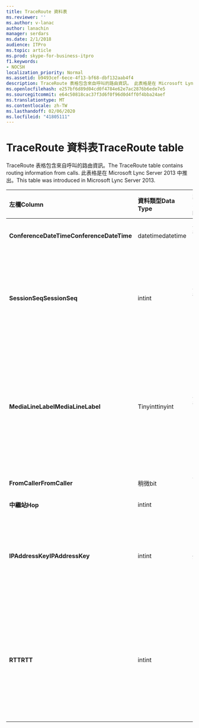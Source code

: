 ```yaml
---
title: TraceRoute 資料表
ms.reviewer: ''
ms.author: v-lanac
author: lanachin
manager: serdars
ms.date: 2/1/2018
audience: ITPro
ms.topic: article
ms.prod: skype-for-business-itpro
f1.keywords:
- NOCSH
localization_priority: Normal
ms.assetid: b9493cef-6ece-4f13-bf68-dbf132aab4f4
description: TraceRoute 表格包含來自呼叫的路由資訊。 此表格是在 Microsoft Lync Server 2013 中推出。
ms.openlocfilehash: e257bf6d89d04cd0f4784e62e7ac2876b6ede7e5
ms.sourcegitcommit: e64c50818cac37f3d6f0f96d0d4ff0f4bba24aef
ms.translationtype: MT
ms.contentlocale: zh-TW
ms.lasthandoff: 02/06/2020
ms.locfileid: "41805111"
---
```

# <a name="traceroute-table"></a><span data-ttu-id="278d9-104">TraceRoute 資料表</span><span class="sxs-lookup"><span data-stu-id="278d9-104">TraceRoute table</span></span>
 
<span data-ttu-id="278d9-105">TraceRoute 表格包含來自呼叫的路由資訊。</span><span class="sxs-lookup"><span data-stu-id="278d9-105">The TraceRoute table contains routing information from calls.</span></span> <span data-ttu-id="278d9-106">此表格是在 Microsoft Lync Server 2013 中推出。</span><span class="sxs-lookup"><span data-stu-id="278d9-106">This table was introduced in Microsoft Lync Server 2013.</span></span>
  
|<span data-ttu-id="278d9-107">**左欄**</span><span class="sxs-lookup"><span data-stu-id="278d9-107">**Column**</span></span>|<span data-ttu-id="278d9-108">**資料類型**</span><span class="sxs-lookup"><span data-stu-id="278d9-108">**Data Type**</span></span>|<span data-ttu-id="278d9-109">**索引鍵/索引**</span><span class="sxs-lookup"><span data-stu-id="278d9-109">**Key/Index**</span></span>|<span data-ttu-id="278d9-110">**詳細資料**</span><span class="sxs-lookup"><span data-stu-id="278d9-110">**Details**</span></span>|
|:-----|:-----|:-----|:-----|
|<span data-ttu-id="278d9-111">**ConferenceDateTime**</span><span class="sxs-lookup"><span data-stu-id="278d9-111">**ConferenceDateTime**</span></span> <br/> |<span data-ttu-id="278d9-112">datetime</span><span class="sxs-lookup"><span data-stu-id="278d9-112">datetime</span></span>  <br/> |<span data-ttu-id="278d9-113">主要、外部</span><span class="sxs-lookup"><span data-stu-id="278d9-113">Primary, Foreign</span></span>  <br/> |<span data-ttu-id="278d9-114">通話的開始日期和時間。</span><span class="sxs-lookup"><span data-stu-id="278d9-114">Date and time that the call began.</span></span>  <br/> |
|<span data-ttu-id="278d9-115">**SessionSeq**</span><span class="sxs-lookup"><span data-stu-id="278d9-115">**SessionSeq**</span></span> <br/> |<span data-ttu-id="278d9-116">int</span><span class="sxs-lookup"><span data-stu-id="278d9-116">int</span></span>  <br/> |<span data-ttu-id="278d9-117">主要、外部</span><span class="sxs-lookup"><span data-stu-id="278d9-117">Primary, Foreign</span></span>  <br/> |<span data-ttu-id="278d9-118">唯一識別碼，用來區分可能已在相同日期和同一時間開始的多個通話。</span><span class="sxs-lookup"><span data-stu-id="278d9-118">Unique identifier used to distinguish between multiple calls that might have begun on the same date and at the same time.</span></span>  <br/> |
|<span data-ttu-id="278d9-119">**MediaLineLabel**</span><span class="sxs-lookup"><span data-stu-id="278d9-119">**MediaLineLabel**</span></span> <br/> |<span data-ttu-id="278d9-120">Tinyint</span><span class="sxs-lookup"><span data-stu-id="278d9-120">tinyint</span></span>  <br/> |<span data-ttu-id="278d9-121">主要、外部</span><span class="sxs-lookup"><span data-stu-id="278d9-121">Primary, Foreign</span></span>  <br/> |<span data-ttu-id="278d9-122">代表通話中使用的影片線條類型。</span><span class="sxs-lookup"><span data-stu-id="278d9-122">Represents the type of video line used in the call.</span></span> <span data-ttu-id="278d9-123">允許的值為：</span><span class="sxs-lookup"><span data-stu-id="278d9-123">Allowed values are:</span></span>  <br/> <span data-ttu-id="278d9-124">0-音訊</span><span class="sxs-lookup"><span data-stu-id="278d9-124">0 - Audio</span></span>  <br/> <span data-ttu-id="278d9-125">1-影片</span><span class="sxs-lookup"><span data-stu-id="278d9-125">1 - Video</span></span>  <br/> <span data-ttu-id="278d9-126">2-全景影片</span><span class="sxs-lookup"><span data-stu-id="278d9-126">2 - Panoramic video</span></span>  <br/> <span data-ttu-id="278d9-127">3-應用程式/桌面共用</span><span class="sxs-lookup"><span data-stu-id="278d9-127">3 - Application/Desktop sharing</span></span>  <br/> |
|<span data-ttu-id="278d9-128">**FromCaller**</span><span class="sxs-lookup"><span data-stu-id="278d9-128">**FromCaller**</span></span> <br/> |<span data-ttu-id="278d9-129">稍微</span><span class="sxs-lookup"><span data-stu-id="278d9-129">bit</span></span>  <br/> |<span data-ttu-id="278d9-130">首選</span><span class="sxs-lookup"><span data-stu-id="278d9-130">Primary</span></span>  <br/> |<span data-ttu-id="278d9-131">放置通話的端點。</span><span class="sxs-lookup"><span data-stu-id="278d9-131">Endpoint that placed the call.</span></span>  <br/> |
|<span data-ttu-id="278d9-132">**中繼站**</span><span class="sxs-lookup"><span data-stu-id="278d9-132">**Hop**</span></span> <br/> |<span data-ttu-id="278d9-133">int</span><span class="sxs-lookup"><span data-stu-id="278d9-133">int</span></span>  <br/> ||<span data-ttu-id="278d9-134">Network hop/</span><span class="sxs-lookup"><span data-stu-id="278d9-134">Network hop/</span></span>  <br/> |
|<span data-ttu-id="278d9-135">**IPAddressKey**</span><span class="sxs-lookup"><span data-stu-id="278d9-135">**IPAddressKey**</span></span> <br/> |<span data-ttu-id="278d9-136">int</span><span class="sxs-lookup"><span data-stu-id="278d9-136">int</span></span>  <br/> |<span data-ttu-id="278d9-137">外</span><span class="sxs-lookup"><span data-stu-id="278d9-137">Foreign</span></span>  <br/> |<span data-ttu-id="278d9-138">IP 位址的唯一識別碼。</span><span class="sxs-lookup"><span data-stu-id="278d9-138">Unique identifier for the IP address.</span></span> <span data-ttu-id="278d9-139">IP 位址資訊會儲存在 [ [IPAddress] 資料表](ipaddress.md)中。</span><span class="sxs-lookup"><span data-stu-id="278d9-139">IP address information is stored in the [IPAddress table](ipaddress.md).</span></span>  <br/> |
|<span data-ttu-id="278d9-140">**RTT**</span><span class="sxs-lookup"><span data-stu-id="278d9-140">**RTT**</span></span> <br/> |<span data-ttu-id="278d9-141">int</span><span class="sxs-lookup"><span data-stu-id="278d9-141">int</span></span>  <br/> ||<span data-ttu-id="278d9-142">往返時間。</span><span class="sxs-lookup"><span data-stu-id="278d9-142">Roundtrip time.</span></span> <span data-ttu-id="278d9-143">往返時間會測量語音資料包達到目的地所需的時間長度，然後傳回接收的通知。</span><span class="sxs-lookup"><span data-stu-id="278d9-143">The roundtrip time measures the amount of time it takes for a voice packet to reach its destination and then send back notification that it was received.</span></span>  <br/> |
   


